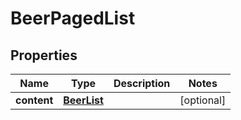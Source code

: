 # BeerPagedList

## Properties
Name | Type | Description | Notes
------------ | ------------- | ------------- | -------------
**content** | [**BeerList**](BeerList.md) |  |  [optional]
